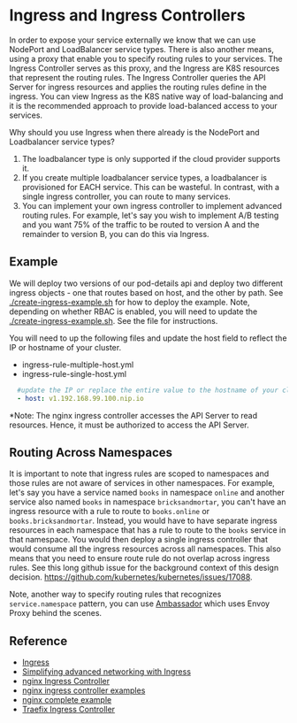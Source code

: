 # Ingress and Ingress Controllers #

In order to expose your service externally we know that we can use NodePort and LoadBalancer service types.  There is also another means, using a proxy that enable you to specify routing rules to your services.  The Ingress Controller serves as this proxy, and the Ingress are K8S resources that represent the routing rules.  The Ingress Controller queries the API Server for ingress resources and applies the routing rules define in the ingress.  You can view Ingress as the K8S native way of load-balancing and it is the recommended approach to provide load-balanced access to your services.

Why should you use Ingress when there already is the NodePort and Loadbalancer service types?  

1. The loadbalancer type is only supported if the cloud provider supports it.
2. If you create multiple loadbalancer service types, a loadbalancer is provisioned for EACH service.  This can be wasteful.  In contrast, with a single ingress controller, you can route to many services.  
3. You can implement your own ingress controller to implement advanced routing rules.  For example, let's say you wish to implement A/B testing and you want 75% of the traffic to be routed to version A and the remainder to version B, you can do this via Ingress. 

## Example ##

We will deploy two versions of our pod-details api and deploy two different ingress objects - one that routes based on host, and the other by path.  See [./create-ingress-example.sh](create-ingress-example.sh) for how to deploy the example.  Note, depending on whether RBAC is enabled, you will need to update the [./create-ingress-example.sh](create-ingress-example.sh).  See the file for instructions.

You will need to up the following files and update the host field to reflect the IP or hostname of your cluster.

- ingress-rule-multiple-host.yml
- ingress-rule-single-host.yml

```yaml
  #update the IP or replace the entire value to the hostname of your cluster
  - host: v1.192.168.99.100.nip.io
```

*Note:  The nginx ingress controller accesses the API Server to read resources.  Hence, it must be authorized to access the API Server.  

## Routing Across Namespaces ##

It is important to note that ingress rules are scoped to namespaces and those rules are not aware of services in other namespaces.  For example, let's say you have a service named `books` in namespace `online` and another service also named `books` in namespace `bricksandmortar`, you can't have an ingress resource with a rule to route to `books.online` or `books.bricksandmortar`.  Instead, you would have to have separate ingress resources in each namespace that has a rule to route to the `books` service in that namespace.  You would then deploy a single ingress controller that would consume all the ingress resources across all namespaces.  This also means that you need to ensure route rule do not overlap across ingress rules.  See this long github issue for the background context of this design decision. https://github.com/kubernetes/kubernetes/issues/17088.

Note, another way to specify routing rules that recognizes `service.namespace` pattern, you can use [Ambassador](https://www.getambassador.io/) which uses Envoy Proxy behind the scenes.

## Reference ##

* [Ingress](https://kubernetes.io/docs/concepts/services-networking/ingress/)
* [Simplifying advanced networking with Ingress](http://blog.kubernetes.io/2016/03/Kubernetes-1.2-and-simplifying-advanced-networking-with-Ingress.html)
* [nginx Ingress Controller](https://github.com/kubernetes/ingress-nginx)
* [nginx ingress controller examples](https://github.com/kubernetes/ingress-nginx/tree/master/docs/examples)
* [nginx complete example](https://github.com/nginxinc/kubernetes-ingress/tree/master/examples/complete-example)
* [Traefix Ingress Controller](https://docs.traefik.io/user-guide/kubernetes/)
